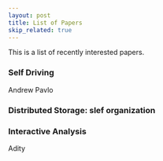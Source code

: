 ```yaml
---
layout: post
title: List of Papers
skip_related: true
---
```


This is a list of recently interested papers.

### Self Driving
Andrew Pavlo

### Distributed Storage: slef organization

### Interactive Analysis
Adity